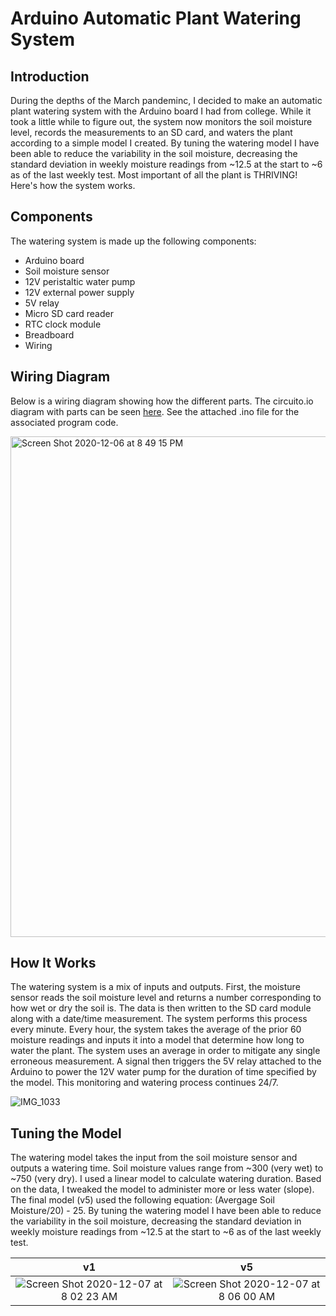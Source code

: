 # Arduino Automatic Plant Watering System

## Introduction

During the depths of the March pandeminc, I decided to make an automatic plant watering system with the Arduino board I had from college. 
While it took a little while to figure out, the system now monitors the soil moisture level, records the measurements to an SD card, and waters the plant according to a simple model I created. By tuning the watering model I have been able to reduce the variability in the soil moisture,  decreasing the standard deviation in weekly moisture readings from ~12.5 at the start to ~6 as of the last weekly test. Most important of all the plant is THRIVING! Here's how the system works. 

## Components 

The watering system is made up the following components:
* Arduino board
* Soil moisture sensor
* 12V peristaltic water pump
* 12V external power supply
* 5V relay
* Micro SD card reader 
* RTC clock module
* Breadboard
* Wiring

## Wiring Diagram

Below is a wiring diagram showing how the different parts. The circuito.io diagram with parts can be seen [here](https://www.circuito.io/static/reply/index.html?solutionId=5fcd85eab1558400300adb81&solutionPath=storage.circuito.io). See the attached .ino file for the associated program code. 

<img width="801" alt="Screen Shot 2020-12-06 at 8 49 15 PM" src="https://user-images.githubusercontent.com/33380363/101301377-a8ed1100-3806-11eb-9548-59c4a4611fc8.png">


## How It Works

The watering system is a mix of inputs and outputs. First, the moisture sensor reads the soil moisture level and returns a number corresponding to how wet or dry the soil is. The data is then written to the SD card module along with a date/time measurement. The system performs this process every minute. Every hour, the system takes the average of the prior 60 moisture readings and inputs it into a model that determine how long to water the plant. The system uses an average in order to mitigate any single erroneous measurement. A signal then triggers the 5V relay attached to the Arduino to power the 12V water pump for the duration of time specified by the model. This monitoring and watering process continues 24/7. 

![IMG_1033](https://user-images.githubusercontent.com/33380363/101300559-fddb5800-3803-11eb-8e5c-2bd2ec7471b0.JPG)


## Tuning the Model

The watering model takes the input from the soil moisture sensor and outputs a watering time. Soil moisture values range from ~300 (very wet) to ~750 (very dry). I used a linear model to calculate watering duration. Based on the data, I tweaked the model to administer more or less water (slope). The final model (v5) used the following equation: (Avergage Soil Moisture/20) - 25. By tuning the watering model I have been able to reduce the variability in the soil moisture,  decreasing the standard deviation in weekly moisture readings from ~12.5 at the start to ~6 as of the last weekly test.

v1            |  v5
:-------------------------:|:-------------------------:
![Screen Shot 2020-12-07 at 8 02 23 AM](https://user-images.githubusercontent.com/33380363/101354072-9274a300-3862-11eb-9d32-59b24aafafcb.png)|![Screen Shot 2020-12-07 at 8 06 00 AM](https://user-images.githubusercontent.com/33380363/101354388-129b0880-3863-11eb-8d40-3f72bc1a2916.png)

